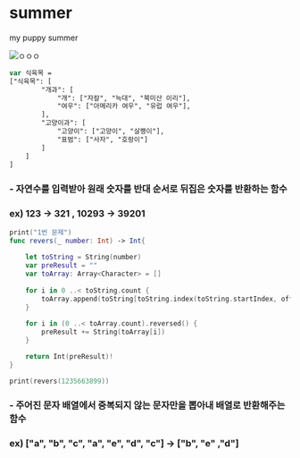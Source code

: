 # summer
my puppy summer


![ㅇㅇㅇ](https://user-images.githubusercontent.com/48010847/54356577-4d2c3d00-469f-11e9-83c7-b1d7c8613cd8.png)


```swift
var 식육목 =
["식육목": [
        "개과": [
            "개": ["자칼", "늑대", "북미산 이리"],
            "여우": ["아메리카 여우", "유럽 여우"],
        ],
        "고양이과": [
            "고양이": ["고양이", "살쾡이"],
            "표범": ["사자", "호랑이"]
        ]
    ]
]
````

###    - 자연수를 입력받아 원래 숫자를 반대 순서로 뒤집은 숫자를 반환하는 함수
### ex) 123 -> 321 , 10293 -> 39201

```swift
print("1번 문제")
func revers(_ number: Int) -> Int{
    
    let toString = String(number)
    var preResult = ""
    var toArray: Array<Character> = []
    
    for i in 0 ..< toString.count {
        toArray.append(toString[toString.index(toString.startIndex, offsetBy: i)])
    }
    
    for i in (0 ..< toArray.count).reversed() {
        preResult += String(toArray[i])
    }

    return Int(preResult)!
}

print(revers(1235663899))
```

###   - 주어진 문자 배열에서 중복되지 않는 문자만을 뽑아내 배열로 반환해주는 함수
### ex) ["a", "b", "c", "a", "e", "d", "c"]  ->  ["b", "e" ,"d"]



